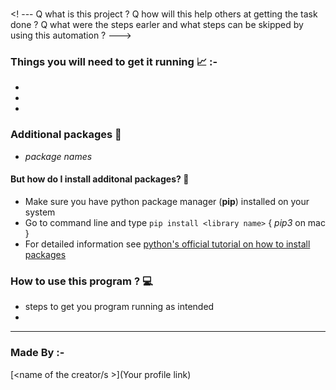 # <Project Name>

<! ---
Q what is this project ?
Q how will this help others at getting the task done ?
Q what were the steps earler and what steps can be skipped by using this automation ?
--->

### Things you will need to get it running  📈 :-
-
-
-

### Additional packages 📝
<!---only add the name of the packages which have to be installed externally--->
- _package names_

#### But how do I install additonal packages? 🤨
- Make sure you have python package manager (**pip**) installed on your system
- Go to command line and type ```pip install <library name>``` { _pip3_ on mac }
- For detailed information see [python's official tutorial on how to install packages](https://packaging.python.org/tutorials/installing-packages/)

### How to use this program ? 💻
-  steps to get you program running as intended
- 

---

### Made By :-
[<name of the creator/s >](Your profile link)
